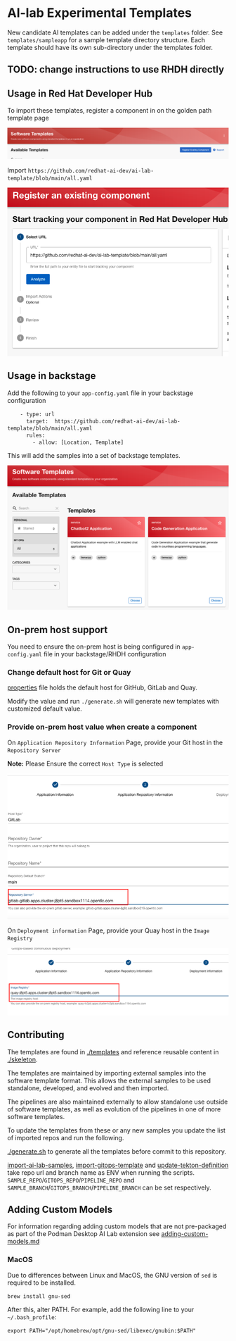 #  AI-lab Experimental Templates

New candidate AI templates can be added under the `templates` folder. See `templates/sampleapp` for a sample template directory structure. Each template should have its own sub-directory under the templates folder.

## TODO: change instructions to use RHDH directly

## Usage in Red Hat Developer Hub

To import these templates, register a component in on the golden path template page 

![Screenshot](./assets/register.png)

Import `https://github.com/redhat-ai-dev/ai-lab-template/blob/main/all.yaml`

![Screenshot](./assets/register2.png)

## Usage in backstage 

Add the following to your `app-config.yaml` file in your backstage configuration 

``` 
    - type: url
      target:  https://github.com/redhat-ai-dev/ai-lab-template/blob/main/all.yaml
      rules:
        - allow: [Location, Template]
```

This will add the samples into a set of backstage templates.

![Screenshot](./assets/catalog.png)


## On-prem host support

You need to ensure the on-prem host is being configured in `app-config.yaml` file in your backstage/RHDH configuration 

### Change default host for Git or Quay

[properties](./properties) file holds the default host for GitHub, GitLab and Quay.

Modify the value and run `./generate.sh` will generate new templates with customized default value.

### Provide on-prem host value when create a component

On `Application Repository Information` Page, provide your Git host in the `Repository Server`

**Note:** Please Ensure the correct `Host Type` is selected

![Screenshot](./assets/on-prem-git.png)

On `Deployment information` Page, provide your Quay host in the `Image Registry`

![Screenshot](./assets/on-prem-quay.png)
 
## Contributing

The templates are found in [./templates](./templates)  and reference reusable content in [./skeleton](./skeleton).  

The templates are maintained by importing external samples into the software template format. This allows the external samples to be used standalone, developed, and evolved and then imported.

The pipelines are also maintained externally to allow standalone use outside of software templates, as well as evolution of the pipelines in one of more software templates.

To update the templates from these or any new samples you update the list of imported repos and run the following. 


 [./generate.sh](./generate.sh) to generate all the templates before commit to this repository.

 [import-ai-lab-samples](./scripts/import-ai-lab-samples), [import-gitops-template](./scripts/import-gitops-template) and [update-tekton-definition](./scripts/import-gitops-template) take repo url and branch name as ENV when running the scripts. `SAMPLE_REPO`/`GITOPS_REPO`/`PIPELINE_REPO` and `SAMPLE_BRANCH`/`GITOPS_BRANCH`/`PIPELINE_BRANCH` can be set respectively. 


## Adding Custom Models

For information regarding adding custom models that are not pre-packaged as part of the Podman Desktop AI Lab extension see [adding-custom-models.md](./adding-custom-models.md)


### MacOS 

Due to differences between Linux and MacOS, the GNU version of `sed` is required to be installed.

```
brew install gnu-sed
```
After this, alter PATH. For example, add the following line to your `~/.bash_profile`:
```
export PATH="/opt/homebrew/opt/gnu-sed/libexec/gnubin:$PATH"
```